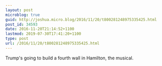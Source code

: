 ```yaml
---
layout: post
microblog: true
guid: http://joshua.micro.blog/2016/11/20/t800281248975335425.html
post_id: 34593
date: 2016-11-20T21:14:52+1100
lastmod: 2019-07-30T17:41:20+1100
type: post
url: /2016/11/20/t800281248975335425.html
---
```

Trump's going to build a fourth wall in Hamilton, the musical.
